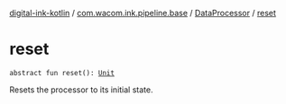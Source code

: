 [digital-ink-kotlin](../../index.md) / [com.wacom.ink.pipeline.base](../index.md) / [DataProcessor](index.md) / [reset](./reset.md)

# reset

`abstract fun reset(): `[`Unit`](https://kotlinlang.org/api/latest/jvm/stdlib/kotlin/-unit/index.html)

Resets the processor to its initial state.

